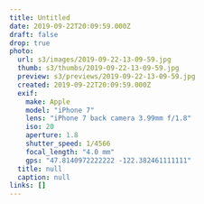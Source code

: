 ```yaml
---
title: Untitled
date: 2019-09-22T20:09:59.000Z
draft: false
drop: true
photo:
  url: s3/images/2019-09-22-13-09-59.jpg
  thumb: s3/thumbs/2019-09-22-13-09-59.jpg
  preview: s3/previews/2019-09-22-13-09-59.jpg
  created: 2019-09-22T20:09:59.000Z
  exif:
    make: Apple
    model: "iPhone 7"
    lens: "iPhone 7 back camera 3.99mm f/1.8"
    iso: 20
    aperture: 1.8
    shutter_speed: 1/4566
    focal_length: "4.0 mm"
    gps: "47.8140972222222 -122.382461111111"
  title: null
  caption: null
links: []
---
```


